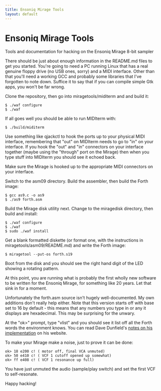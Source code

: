 ```yaml
---
title: Ensoniq Mirage Tools
layout: default
---
```


Ensoniq Mirage Tools
==================

Tools and documentation for hacking on the Ensoniq Mirage 8-bit sampler

There should be just about enough information in the README.md files to get you started.  You're going to need a PC running Linux that has a real genuine floppy drive (no USB ones, sorry) and a MIDI interface.  Other than that you'll need a working GCC and probably some libraries that I've forgotten to note down. Suffice it to say that if you can compile simple Gtk apps, you won't be far wrong.

Clone the repository, then go into miragetools/miditerm and and build it:

    $ ./waf configure
    $ ./waf

If all goes well you should be able to run MIDIterm with:

    $ ./build/miditerm

Use something like qjackctl to hook the ports up to your physical MIDI interface, remembering that "out" on MIDIterm needs to go to "in" on your interface.  If you hook the "out" and "in" connectors on your interface together (maybe using the "through" port on the Mirage) then when you type stuff into MIDIterm you should see it echoed back.

Make sure the Mirage is hooked up to the appropriate MIDI connectors on your interface.

Switch to the asm09 directory.  Build the assembler, then build the Forth image:

    $ gcc as9.c -o as9
    $ ./as9 forth.asm

Build the Mirage disk utility next.  Change to the miragedisk directory, then build and install:

    $ ./waf configure
    $ ./waf
    $ sudo ./waf install
   
Get a blank formatted diskette (or format one, with the instructions in miragetools/asm09/README.md) and write the Forth image:

    $ miragetool --put-os forth.s19

Boot from the disk and you should see the right hand digit of the LED showing a rotating pattern.

At this point, you are running what is probably the first wholly new software to be written for the Ensoniq Mirage, for something like 20 years.  Let that sink in for a moment.

Unfortunately the forth.asm source isn't hugely well-documented.  My own additions don't really help either.  Note that this version starts off with base set to 16 by default - this means that any numbers you type in or any it displays are hexadecimal.  This may be surprising for the unwary.

At the "ok>" prompt, type "vlist" and you should see it list off all the Forth words the environment knows.  You can read Dave Dunfield's [notes on his implementation](http://www.classiccmp.org/dunfield/d6809/d/forth.txt) on his website.

To make your Mirage make a noise, just to prove it can be done:

    ok> 18 e200 c! ( motor off, final VCA unmuted)
    ok> 50 e410 c! ( VCF 1 cutoff opened up somewhat)
    ok> ff e408 c! ( VCF 1 resonance up full)

You have just unmuted the audio (sample/play switch) and set the first VCF to
self-resonate.

Happy hacking!


